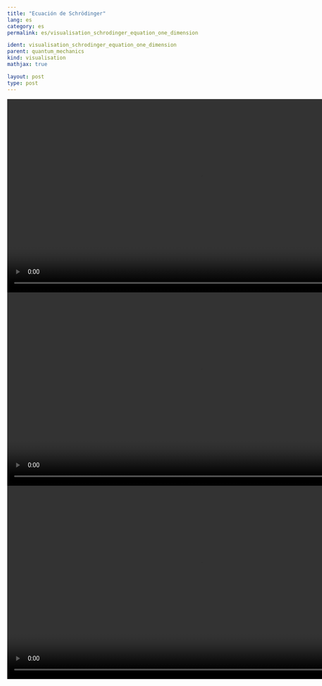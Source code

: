 ```yaml
---
title: "Ecuación de Schrödinger"
lang: es
category: es
permalink: es/visualisation_schrodinger_equation_one_dimension

ident: visualisation_schrodinger_equation_one_dimension
parent: quantum_mechanics
kind: visualisation
mathjax: true

layout: post
type: post
---
```


<div class="resource img">
    <video width="900" controls id="title">
  		<source src="/images/images/sim_quant_wave1.mp4" type="video/mp4">
	</video>
</div>

<div class="resource img">
    <video width="900" controls id="title">
  		<source src="/images/images/sim_quant_wave2.mp4" type="video/mp4">
	</video>
</div>

<div class="resource img">
    <video width="900" controls id="title">
  		<source src="/images/images/sim_quant_wave3.mp4" type="video/mp4">
	</video>
</div>
